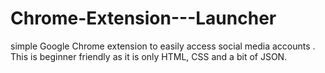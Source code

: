 # Chrome-Extension---Launcher
 simple Google Chrome extension to easily access social media accounts . This is beginner friendly as it is only HTML, CSS and a bit of JSON.
